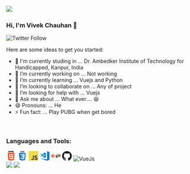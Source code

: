 <p>
  <img src="https://github.com/chandrikadeb7/chandrikadeb7/blob/master/readme.gif">
</p>

### Hi, I'm Vivek Chauhan 👋

![Twitter Follow](https://img.shields.io/twitter/follow/itsVivEKagent?color=1DA1F2&logo=Twitter&style=for-the-badge)
<!-- **Vivekagent47/Vivekagent47** is a ✨ _special_ ✨ repository because its `README.md` (this file) appears on your GitHub profile. -->

Here are some ideas to get you started:
- :school: I'm currently studing in ... Dr. Ambedker Institute of Technology for Handicapped, Kanpur, India
- 🔭 I’m currently working on ... Not working
- 🌱 I’m currently learning ... Vuejs and Python
- 👯 I’m looking to collaborate on ... Any of project
- 🤔 I’m looking for help with ... Vuejs 
- 💬 Ask me about ... What ever.... :laughing:
- 😄 Pronouns: ... He
- ⚡ Fun fact: ... Play PUBG when get bored

<br/>

### Languages and Tools:

<div display="flex">
    <img alt="HTML5" width="26px" src="https://raw.githubusercontent.com/github/explore/80688e429a7d4ef2fca1e82350fe8e3517d3494d/topics/html/html.png">
    <img alt="CSS3" width="26px" src="https://raw.githubusercontent.com/github/explore/80688e429a7d4ef2fca1e82350fe8e3517d3494d/topics/css/css.png">
    <img alt="JavaScript" width="26px" src="https://raw.githubusercontent.com/github/explore/80688e429a7d4ef2fca1e82350fe8e3517d3494d/topics/javascript/javascript.png">
    <img alt="VSCode" width="26px" src="https://raw.githubusercontent.com/github/explore/80688e429a7d4ef2fca1e82350fe8e3517d3494d/topics/visual-studio-code/visual-studio-code.png">
    <img alt="Git" width="26px" src="https://raw.githubusercontent.com/github/explore/80688e429a7d4ef2fca1e82350fe8e3517d3494d/topics/git/git.png">
    <img alt="Github" width="26px" src="https://raw.githubusercontent.com/github/explore/78df643247d429f6cc873026c0622819ad797942/topics/github/github.png">
    <img alt="VueJs" width="26px" src="https://vuejs.org/images/logo.png">
</div>

<!-- <img src="https://raw.githubusercontent.com/Vivekagent47/Vivekagent47/f77cf7a8a932a4493c140e80f46cb479d7d0e7f1/Resume.svg"><br> -->
<img src="https://github-readme-stats.vercel.app/api?username=Vivekagent47&&show_icons=true&title_color=ffffff&icon_color=03A87C&text_color=707070&bg_color=222222">
<img src="https://github-readme-stats.vercel.app/api/top-langs/?username=Vivekagent47&layout=compact&bg_color=222222&text_color=707070">

